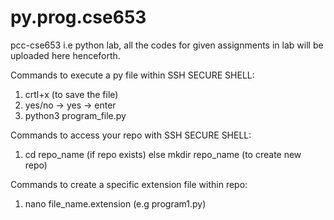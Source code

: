 # py.prog.cse653

pcc-cse653 i.e python lab, all the codes for given assignments in lab will be uploaded here henceforth.

Commands to execute a py file within SSH SECURE SHELL:

1. crtl+x (to save the file)
2. yes/no -> yes -> enter
3. python3 program_file.py



Commands to access your repo with SSH SECURE SHELL:

1. cd repo_name (if repo exists) else mkdir repo_name (to create new repo)


Commands to create a specific extension file within repo:

1. nano file_name.extension (e.g program1.py)
